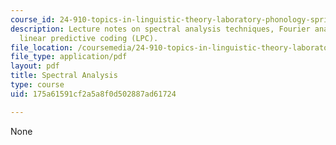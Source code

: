 ```yaml
---
course_id: 24-910-topics-in-linguistic-theory-laboratory-phonology-spring-2007
description: Lecture notes on spectral analysis techniques, Fourier analysis, and
  linear predictive coding (LPC).
file_location: /coursemedia/24-910-topics-in-linguistic-theory-laboratory-phonology-spring-2007/175a61591cf2a5a8f0d502887ad61724_lec5_spectral.pdf
file_type: application/pdf
layout: pdf
title: Spectral Analysis
type: course
uid: 175a61591cf2a5a8f0d502887ad61724

---
```

None